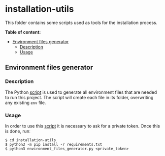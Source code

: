 # installation-utils

This folder contains some scripts used as tools for the installation process.

**Table of content:**

+ [Environment files generator](#env_generation)
    - [Description](#env_generation_description)
    - [Usage](#env_generation_usage)

## Environment files generator<a name="env_generation"></a>

### Description <a name="env_generation_description"></a>

The Python [script](./environment_files_generator.py) is used to generate all environment files that are needed to run this project. The script will create each file in its folder, overwriting any existing `env` file.

### Usage <a name="env_generation_usage"></a>

In order to use this [script](./environment_files_generator.py) it is necessary to ask for a private token. Once this is done, run:

```
$ cd installation-utils
$ python3 -m pip install -r requirements.txt
$ python3 environment_files_generator.py <private_token>
```
